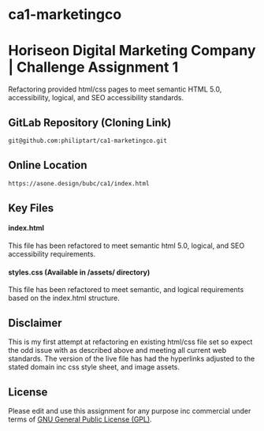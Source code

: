 # ca1-marketingco

# Horiseon Digital Marketing Company | Challenge Assignment 1

Refactoring provided html/css pages to meet semantic HTML 5.0, accessibility, logical, and SEO accessibility standards.

## GitLab Repository (Cloning Link)

```bash
git@github.com:philiptart/ca1-marketingco.git
```
## Online Location

```bash
https://asone.design/bubc/ca1/index.html
```

## Key Files

#### index.html

This file has been refactored to meet semantic html 5.0, logical, and SEO accessibility requirements.

#### styles.css (Available in /assets/ directory)

This file has been refactored to meet semantic, and logical requirements based on the index.html structure.

## Disclaimer

This is my first attempt at refactoring en existing html/css file set so expect the odd issue with as described above and meeting all current web standards. The version of the live file has had the hyperlinks adjusted to the stated domain inc css style sheet, and image assets.

## License

Please edit and use this assignment for any purpose inc commercial under terms of [GNU General Public License (GPL)](https://www.gnu.org/licenses/gpl-3.0.html).
